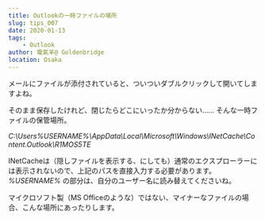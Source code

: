 ```yaml
---
title: Outlookの一時ファイルの場所
slug: tips_007
date: 2020-01-13
tags:
    - Outlook
author: 電氣羊@ Goldenbridge
location: Osaka
---
```


メールにファイルが添付されていると、ついついダブルクリックして開いてしますよね。

そのまま保存したけれど、閉じたらどこにいったか分からない……
そんな一時ファイルの保管場所。

*C:\Users\%USERNAME%\AppData\Local\Microsoft\Windows\INetCache\Content.Outlook\R1MOS5TE*

INetCacheは（隠しファイルを表示する、にしても）通常のエクスプローラーには表示されないので、上記のパスを直接入力する必要があります。
*%USERNAME%* の部分は、自分のユーザー名に読み替えてくださいね。

マイクロソフト製（MS Officeのような）ではない、マイナーなファイルの場合、こんな場所にあったりします。

<link-to></link-to>
